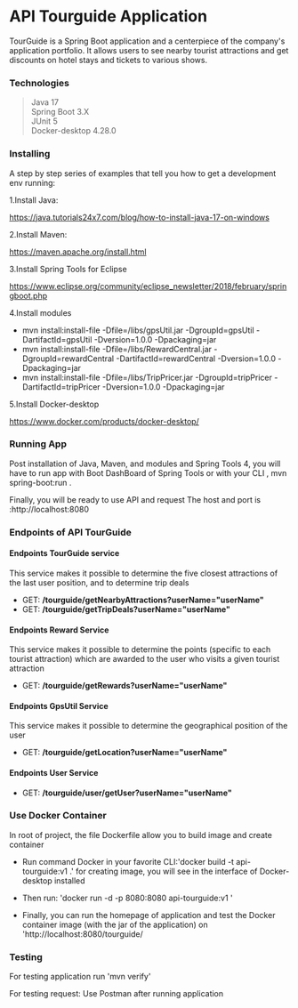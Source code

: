 # API  Tourguide Application

TourGuide is a Spring Boot application and a centerpiece of the company's application portfolio. 
It allows users to see nearby tourist attractions and get discounts on hotel stays and tickets to various shows.

### Technologies

> Java 17  
> Spring Boot 3.X  
> JUnit 5  
> Docker-desktop 4.28.0


### Installing

A step by step series of examples that tell you how to get a development env running:

1.Install Java:

https://java.tutorials24x7.com/blog/how-to-install-java-17-on-windows

2.Install Maven:

https://maven.apache.org/install.html

3.Install Spring Tools for Eclipse

https://www.eclipse.org/community/eclipse_newsletter/2018/february/springboot.php

4.Install modules

- mvn install:install-file -Dfile=/libs/gpsUtil.jar -DgroupId=gpsUtil -DartifactId=gpsUtil -Dversion=1.0.0 -Dpackaging=jar  
- mvn install:install-file -Dfile=/libs/RewardCentral.jar -DgroupId=rewardCentral -DartifactId=rewardCentral -Dversion=1.0.0 -Dpackaging=jar  
- mvn install:install-file -Dfile=/libs/TripPricer.jar -DgroupId=tripPricer -DartifactId=tripPricer -Dversion=1.0.0 -Dpackaging=jar

5.Install Docker-desktop

https://www.docker.com/products/docker-desktop/

### Running App

Post installation of Java, Maven, and modules and Spring Tools 4, you will have to run app  with  Boot DashBoard of Spring Tools 
or with your CLI , mvn spring-boot:run .

Finally, you will be ready to  use API and request 
The host and port is :http://localhost:8080

### Endpoints of API TourGuide

#### Endpoints TourGuide service

This service makes it possible to determine the five closest attractions of the last user position, and to determine  trip deals

- GET: **/tourguide/getNearbyAttractions?userName="userName"**
- GET: **/tourguide/getTripDeals?userName="userName"**

#### Endpoints Reward Service

This service makes it possible to determine the points (specific to each tourist attraction) which are awarded to the user who visits a given tourist attraction

- GET: **/tourguide/getRewards?userName="userName"**

#### Endpoints GpsUtil  Service

This service makes it possible to determine the geographical position of the user

- GET: **/tourguide/getLocation?userName="userName"**


#### Endpoints  User Service

- GET: **/tourguide/user/getUser?userName="userName"**


### Use Docker Container

In root of project, the file Dockerfile allow you to build image and create container 

- Run command Docker in your favorite CLI:'docker build -t api-tourguide:v1 .' for  creating image, you will see in the interface of Docker-desktop installed

- Then run: 'docker run -d -p 8080:8080  api-tourguide:v1 '

- Finally, you can run the homepage of application and test the  Docker container image (with the jar of the application) on 'http://localhost:8080/tourguide/


### Testing

 For testing application run  'mvn verify' 

 For testing request:
 Use Postman after running application


